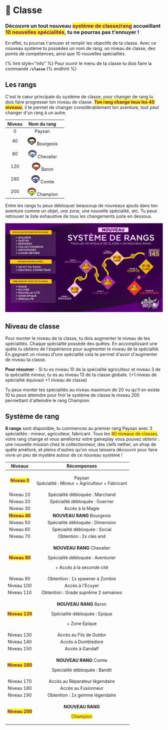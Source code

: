# 👑 Classe

### Découvre un tout nouveau <mark style="color:purple;">système de classe/rang</mark> accueillant <mark style="color:purple;">10 nouvelles spécialités</mark>, tu ne pourras pas t'ennuyer !&#x20;

En effet, tu pourras t'amuser et remplir les objectifs de ta classe. Avec ce nouveau système tu possèdes un nom de rang, un niveau de classe, des points de compétences, ainsi que 10 nouvelles spécialités.

{% hint style="info" %}
Pour ouvrir le menu de ta classe tu dois faire la commande **`/classe`**
{% endhint %}

## Les rangs

C'est le cœur principale du système de classe, pour changer de rang tu dois faire progresser ton niveau de classe. <mark style="color:purple;">**Ton rang change tous les 40 niveaux**</mark>, il te permet de changer considérablement ton aventure, tout peut changer d'un rang à un autre.&#x20;

<table><thead><tr><th align="center">Niveau</th><th align="center">Nom du rang</th><th data-hidden></th></tr></thead><tbody><tr><td align="center">0</td><td align="center">Paysan</td><td></td></tr><tr><td align="center">40</td><td align="center"><img src="../.gitbook/assets/bourgois_icon (1).png" alt="">Bourgeois</td><td></td></tr><tr><td align="center">80</td><td align="center"><img src="../.gitbook/assets/knight_icon.png" alt="">Chevalier</td><td></td></tr><tr><td align="center">120</td><td align="center"><img src="../.gitbook/assets/baron_icon (2).png" alt="">Baron</td><td></td></tr><tr><td align="center">160</td><td align="center"><img src="../.gitbook/assets/earl_icon.png" alt="">Comte</td><td></td></tr><tr><td align="center">200</td><td align="center"><img src="../.gitbook/assets/champion_icon.png" alt="">Champion</td><td></td></tr></tbody></table>

Entre les rangs tu peux débloquer beaucoup de nouveaux ajouts dans ton aventure comme un objet, une zone, une nouvelle spécialité, etc. Tu peux retrouver la liste exhaustive de tous les changements juste en dessous.

![](<../.gitbook/assets/image (71).png>)

## Niveau de classe

Pour monter le niveau de ta classe, tu dois augmenter le niveau de tes spécialités. Chaque spécialité possède des quêtes. En accomplissant une quête tu obtiens de l'expérience pour augmenter le niveau de ta spécialité. En gagnant un niveau d'une spécialité cela te permet d'avoir d'augmenter de niveau ta classe.

**Pour résumer** - Si tu es niveau 10 de la spécialité agriculteur et niveau 3 de la spécialité mineur, tu es au niveau 13 de ta classe globale. (+1 niveau de spécialité équivaut +1 niveau de classe)

Tu peux monter tes spécialités au niveau maximum de 20 vu qu'il en existe 10 tu peux atteindre pour finir le système de classe le niveau 200 permettant d'atteindre le rang Champion.&#x20;

## Système de rang

**6 rangs** sont disponible, tu commences au premier rang Paysan avec 3 spécialités : mineur, agriculteur, fabricant. Tous les <mark style="color:purple;">40 niveaux de classes</mark>, votre rang change et vous améliorez votre gameplay vous pouvez obtenir : une nouvelle mission chez le collectionneur, des clefs nether, un shop de quête amélioré, et pleins d'autres qu'on vous laissera découvrir pour faire vivre un peu de mystère autour de ce nouveau système !

|                      Niveaux                      |                                                       Récompenses                                                      |
| :-----------------------------------------------: | :--------------------------------------------------------------------------------------------------------------------: |
|  <mark style="color:purple;">**Niveau 0**</mark>  |                             <p>Paysan <br>Spécialité : Mineur + Agriculteur + Fabricant</p>                            |
|                     Niveau 10                     |                                             Spécialité débloquée : Marchand                                            |
|                     Niveau 20                     |                                             Spécialité débloquée : Guerrier                                            |
|                     Niveau 30                     |                                                    Accès à la Magie                                                    |
|  <mark style="color:purple;">**Niveau 40**</mark> |                                               **NOUVEAU RANG** Bourgeois                                               |
|                     Niveau 50                     |                                            Spécialité débloquée : Dimension                                            |
|                     Niveau 60                     |                                              Spécialité débloquée : Social                                             |
|                     Niveau 70                     |                                                 Obtention : 2x clés end                                                |
|  <mark style="color:purple;">**Niveau 80**</mark> | <p><strong>NOUVEAU RANG</strong> Chevalier</p><p>Spécialité débloquée : Aventurier</p><p>+ Accès à la seconde cité</p> |
|                     Niveau 90                     |                                             Obtention : 1x spawner à Zombie                                            |
|                     Niveau 100                    |                                                    Accès à l'Ecuyer                                                    |
|                     Niveau 110                    |                                          Obtention : Grade suprême 2 semaines                                          |
| <mark style="color:purple;">**Niveau 120**</mark> |           <p><strong>NOUVEAU RANG</strong> Baron</p><p>Spécialité débloquée : Epique </p><p>+ Zone Epique</p>          |
|                     Niveau 130                    |                                                Accès au Fils de Guldor                                                 |
|                     Niveau 140                    |                                                   Accès à Dumbledore                                                   |
|                     Niveau 150                    |                                                     Accès à Gandalf                                                    |
| <mark style="color:purple;">**Niveau 160**</mark> |                     <p><strong>NOUVEAU RANG</strong> Comte</p><p>Spécialité débloquée : Bandit</p>                     |
|                     Niveau 170                    |                                             Accès au Réparateur légendaire                                             |
|                     Niveau 180                    |                                                   Accès au Fusionneur                                                  |
|                     Niveau 190                    |                                            Obtention : 1x gemme légendaire                                             |
| <mark style="color:purple;">**Niveau 200**</mark> |                 <p><strong>NOUVEAU RANG</strong> </p><p><mark style="color:purple;">Champion</mark></p>                |
